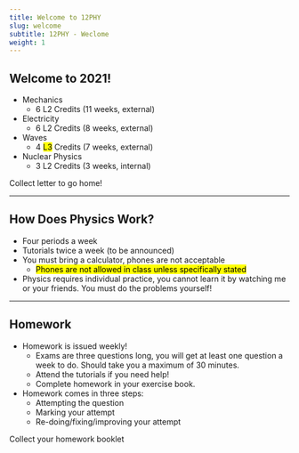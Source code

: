 ```yaml
---
title: Welcome to 12PHY
slug: welcome
subtitle: 12PHY - Weclome
weight: 1
---
```


## Welcome to 2021!

- Mechanics
    + 6 L2 Credits (11 weeks, external)
- Electricity
    + 6 L2 Credits (8 weeks, external)
- Waves
    + 4 <mark>L3</mark> Credits (7 weeks, external)
- Nuclear Physics
    + 3 L2 Credits (3 weeks, internal)

<p class="instruction">Collect letter to go home!</p>

---

## How Does Physics Work?

- Four periods a week
- Tutorials twice a week (to be announced)
- You must bring a calculator, phones are not acceptable
    + <mark>Phones are not allowed in class unless specifically stated</mark>
- Physics requires individual practice, you cannot learn it by watching me or your friends. You must do the problems yourself!

---

## Homework

- Homework is issued weekly!
    + Exams are three questions long, you will get at least one question a week to do. Should take you a maximum of 30 minutes.
    + Attend the tutorials if you need help!
    + Complete homework in your exercise book.
- Homework comes in three steps:
    + Attempting the question
    + Marking your attempt
    + Re-doing/fixing/improving your attempt

<p class="instruction">Collect your homework booklet</p>
